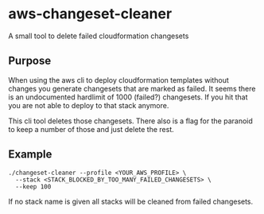 # aws-changeset-cleaner
A small tool to delete failed cloudformation changesets

## Purpose
When using the aws cli to deploy cloudformation templates without changes you generate changesets that are marked as failed.
It seems there is an undocumented hardlimit of 1000 (failed?) changesets. If you hit that you are not able to deploy to that stack anymore.

This cli tool deletes those changesets. There also is a flag for the paranoid to keep a number of those and just delete the rest.

## Example
```
./changeset-cleaner --profile <YOUR_AWS_PROFILE> \
  --stack <STACK_BLOCKED_BY_TOO_MANY_FAILED_CHANGESETS> \
  --keep 100
```
If no stack name is given all stacks will be cleaned from failed changesets.
